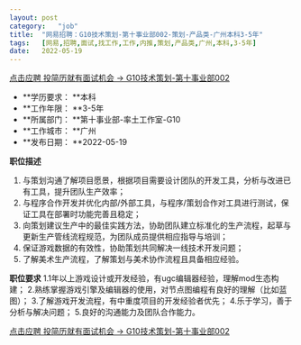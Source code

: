 ```yaml
---
layout:	post
category:	"job"
title:	"网易招聘：G10技术策划-第十事业部002-策划-产品类-广州本科3-5年"
tags:	[网易,招聘,面试,找工作,工作,内推,策划,产品类,广州,本科,3-5年]
date:	2022-05-19
---
```


[点击应聘 投简历就有面试机会 -> G10技术策划-第十事业部002](http://mobile.bole.netease.com/bole/boleDetail?id=39591&employeeId=346f03c3cda5f04c&key=all)



- **学历要求： **本科
- **工作年限： **3-5年
- **所属部门： **第十事业部-率土工作室-G10
- **工作城市： **广州
- **发布日期： **2022-05-19



**职位描述**
1. 与策划沟通了解项目愿景，根据项目需要设计团队的开发工具，分析与改进已有工具，提升团队生产效率；
2. 与程序合作开发并优化内部/外部工具，与程序/策划合作对工具进行测试，保证工具在部署时功能完善且稳定；
3. 向策划建议生产中的最佳实践方法，协助团队建立标准化的生产流程，起草与更新生产管线流程规范，为团队成员提供相应指导与培训；
4. 保证游戏数据的有效性，协助策划共同解决一线技术开发问题；
5. 了解美术生产流程，了解策划与美术协作流程且具备相应经验。



**职位要求**
1.1年以上游戏设计或开发经验，有ugc编辑器经验，理解mod生态构建；
2.熟练掌握游戏引擎及编辑器的使用，对节点图编程有良好的理解（比如蓝图）；
3.了解游戏开发流程，有中重度项目的开发经验者优先；
4.乐于学习，善于分析与解决问题；
5.良好的沟通能力及团队合作能力。



[点击应聘 投简历就有面试机会 -> G10技术策划-第十事业部002](http://mobile.bole.netease.com/bole/boleDetail?id=39591&employeeId=346f03c3cda5f04c&key=all)